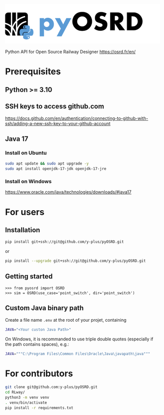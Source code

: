 ![Logo](pyosrd.png)

Python API for Open Source Railway Designer https://osrd.fr/en/

# Prerequisites

## Python >= 3.10

## SSH keys to access github.com

https://docs.github.com/en/authentication/connecting-to-github-with-ssh/adding-a-new-ssh-key-to-your-github-account


## Java 17

### Install on Ubuntu

```bash
sudo apt update && sudo apt upgrade -y
sudo apt install openjdk-17-jdk openjdk-17-jre
```
### Install on Windows

https://www.oracle.com/java/technologies/downloads/#java17

# For users

## Installation

```bash
pip install git+ssh://git@github.com/y-plus/pyOSRD.git
```
or
```bash
pip install --upgrade git+ssh://git@github.com/y-plus/pyOSRD.git
```

## Getting started

```python3
>>> from pyosrd import OSRD
>>> sim = OSRD(use_case='point_switch', dir='point_switch')
```

## Custom Java binary path

Create a file name `.env` at the root of your projet, containing 
```bash
JAVA="<Your custon Java Path>"
```
On Windows, it is recommanded to use triple double quotes (especially if the path contains spaces), e.g.:
```bash
JAVA="""C:\Program Files\Common Files\Oracle\Java\javapath\java"""
```
# For contributors

```bash
git clone git@github.com:y-plus/pyOSRD.git
cd RLway/
python3 -m venv venv
. venv/bin/activate
pip install -r requirements.txt
```
